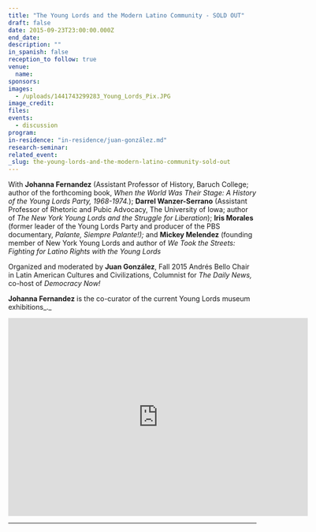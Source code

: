 ```yaml
---
title: "The Young Lords and the Modern Latino Community - SOLD OUT"
draft: false
date: 2015-09-23T23:00:00.000Z
end_date:
description: ""
in_spanish: false
reception_to follow: true
venue:
  name:
sponsors:
images:
  - /uploads/1441743299283_Young_Lords_Pix.JPG
image_credit:
files:
events:
  - discussion
program:
in-residence: "in-residence/juan-gonzález.md"
research-seminar:
related_event:
_slug: the-young-lords-and-the-modern-latino-community-sold-out
---
```


With **Johanna Fernandez** (Assistant Professor of History, Baruch College; author of the forthcoming book, _When the World Was Their Stage: A History of the Young Lords Party, 1968-1974._); **Darrel Wanzer-Serrano** (Assistant Professor of Rhetoric and Pubic Advocacy, The University of Iowa; author of _The New York Young Lords and the Struggle for Liberation_); **Iris Morales** (former leader of the Young Lords Party and producer of the PBS documentary, _Palante, Siempre Palante!);_ and **Mickey Melendez** (founding member of New York Young Lords and author of _We Took the Streets: Fighting for Latino Rights with the Young Lords_

Organized and moderated by **Juan González**, Fall 2015 Andrés Bello Chair in Latin American Cultures and Civilizations, Columnist for _The Daily News,_ co-host of _Democracy Now!_

**Johanna Fernandez** is the co-curator of the current Young Lords museum exhibitions_._

<iframe id="kaltura_player" src="https://cdnapisec.kaltura.com/p/1674401/sp/167440100/embedIframeJs/uiconf_id/23435151/partner_id/1674401?iframeembed=true&amp;playerId=kaltura_player&amp;entry_id=1_ucpshswv&amp;flashvars[mediaProtocol]=rtmp&amp;flashvars[streamerType]=rtmp&amp;flashvars[streamerUrl]=rtmp://www.kaltura.com:1935&amp;flashvars[rtmpFlavors]=1&amp;flashvars[leadWithHTML5]=true&amp;flashvars[sideBarContainer.plugin]=true&amp;flashvars[sideBarContainer.position]=left&amp;flashvars[sideBarContainer.clickToClose]=true&amp;flashvars[chapters.plugin]=true&amp;flashvars[chapters.layout]=vertical&amp;flashvars[chapters.thumbnailRotator]=false&amp;flashvars[streamSelector.plugin]=true&amp;flashvars[EmbedPlayer.SpinnerTarget]=videoHolder&amp;flashvars[dualScreen.plugin]=true&amp;&amp;wid=1_sgspfyj6" allowfullscreen="" webkitallowfullscreen="" mozallowfullscreen="" frameborder="0" height="402" width="608"></iframe>

---
